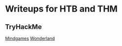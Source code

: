 # Writeups for HTB and THM

## TryHackMe

[Mindgames](https://0xtaylur.github.io/mindgames)
[Wonderland](https://0xtaylur.github.io/wonderland)
